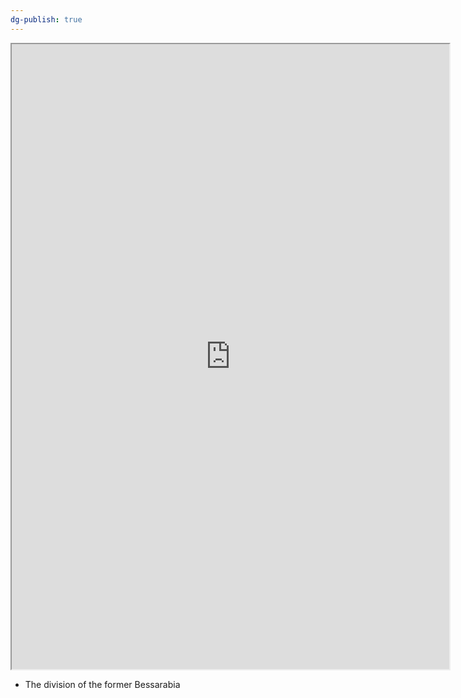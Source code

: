 ```yaml
---
dg-publish: true
---
```

<iframe src="https://drive.google.com/file/d/1hC5mu4w4bF6fasSERb1zUG5Mhqd3wSKY/preview" width="700" height="1000" ></iframe>


- The division of the former Bessarabia